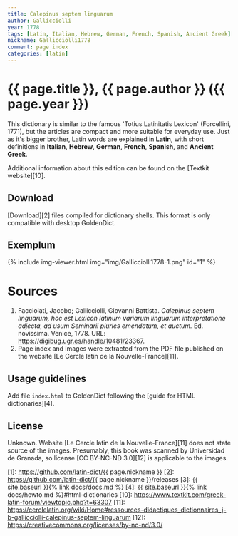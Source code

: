 ```yaml
---
title: Calepinus septem linguarum
author: Gallicciolli
year: 1778
tags: [Latin, Italian, Hebrew, German, French, Spanish, Ancient Greek]
nickname: Gallicciolli1778
comment: page index
categories: [latin]
---
```

# {{ page.title }}, {{ page.author }} ({{ page.year }})

This dictionary is similar to the famous 'Totius Latinitatis Lexicon' (Forcellini, 1771), but the articles are compact and more suitable for everyday use. Just as it's bigger brother, Latin words are explained in **Latin**, with short definitions in **Italian**, **Hebrew**, **German**, **French**, **Spanish**, and **Ancient Greek**.

Additional information about this edition can be found on the [Textkit website][10].


## Download

[Download][2] files compiled for dictionary shells. This format is only compatible with desktop GoldenDict.


## Exemplum

{% include img-viewer.html img="img/Gallicciolli1778-1.png" id="1" %}


# Sources

1. Facciolati, Jacobo; Gallicciolli, Giovanni Battista. _Calepinus septem linguarum, hoc est Lexicon latinum variarum linguarum interpretatione adjecta, ad usum Seminarii pluries emendatum, et auctum._ Ed. novissima. Venice, 1778. URL: <https://digibug.ugr.es/handle/10481/23367>.
1. Page index and images were extracted from the PDF file published on the website [Le Cercle latin de la Nouvelle-France][11].


## Usage guidelines

Add file `index.html` to GoldenDict following the [guide for HTML dictionaries][4].


## License

Unknown. Website [Le Cercle latin de la Nouvelle-France][11] does not state source of the images. Presumably, this book was scanned by Universidad de Granada, so license [CC BY-NC-ND 3.0][12] is applicable to the images. 


[1]: https://github.com/latin-dict/{{ page.nickname }}
[2]: https://github.com/latin-dict/{{ page.nickname }}/releases
[3]: {{ site.baseurl }}{% link docs/docs.md %}
[4]: {{ site.baseurl }}{% link docs/howto.md %}#html-dictionaries
[10]: https://www.textkit.com/greek-latin-forum/viewtopic.php?t=63307
[11]: https://cerclelatin.org/wiki/Home#ressources-didactiques_dictionnaires_j-b-gallicciolli-calepinus-septem-linguarum
[12]: https://creativecommons.org/licenses/by-nc-nd/3.0/
